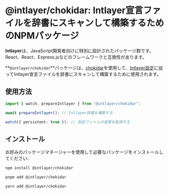 # @intlayer/chokidar: Intlayer宣言ファイルを辞書にスキャンして構築するためのNPMパッケージ

**Intlayer**は、JavaScript開発者向けに特別に設計されたパッケージ群です。React、React、Express.jsなどのフレームワークと互換性があります。

**`@intlayer/chokidar`**パッケージは、[chokidar](https://github.com/paulmillr/chokidar)を使用して、[Intlayer設定](https://github.com/aymericzip/intlayer/blob/main/docs/docs/ja/configuration.md)に従ってIntlayer宣言ファイルを辞書にスキャンして構築するために使用されます。

## 使用方法

```ts
import { watch, prepareIntlayer } from "@intlayer/chokidar";

await prepareIntlayer(); // Intlayer辞書を構築する

watch({ persistent: true }); // 設定ファイルの変更を監視する
```

## インストール

お好みのパッケージマネージャーを使用して必要なパッケージをインストールしてください:

```bash packageManager="npm"
npm install @intlayer/chokidar
```

```bash packageManager="pnpm"
pnpm add @intlayer/chokidar
```

```bash packageManager="yarn"
yarn add @intlayer/chokidar
```
